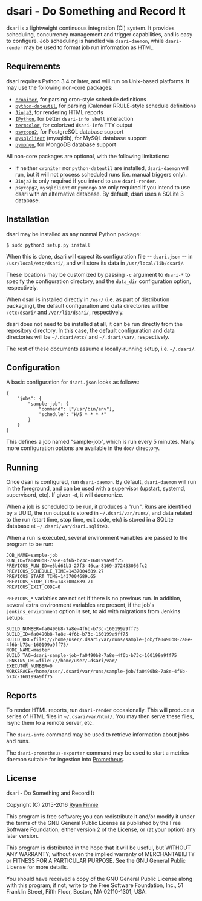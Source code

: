 # dsari - Do Something and Record It

dsari is a lightweight continuous integration (CI) system.
It provides scheduling, concurrency management and trigger capabilities, and is easy to configure.
Job scheduling is handled via `dsari-daemon`, while `dsari-render` may be used to format job run information as HTML.

## Requirements

dsari requires Python 3.4 or later, and will run on Unix-based platforms.
It may use the following non-core packages:

  - [`croniter`](https://pypi.python.org/pypi/croniter), for parsing cron-style schedule definitions
  - [`python-dateutil`](https://pypi.python.org/pypi/python-dateutil), for parsing iCalendar RRULE-style schedule definitions
  - [`Jinja2`](https://pypi.python.org/pypi/Jinja2), for rendering HTML reports
  - [`IPython`](https://pypi.python.org/pypi/ipython), for better `dsari-info shell` interaction
  - [`termcolor`](https://pypi.python.org/pypi/termcolor), for colorized `dsari-info` TTY output
  - [`psycopg2`](https://pypi.python.org/pypi/psycopg2), for PostgreSQL database support
  - [`mysqlclient`](https://pypi.python.org/pypi/mysqlclient) (mysqldb), for MySQL database support
  - [`pymongo`](https://pypi.python.org/pypi/pymongo), for MongoDB database support

All non-core packages are optional, with the following limitations:

  - If neither `croniter` nor `python-dateutil` are installed, `dsari-daemon` will run, but it will not process scheduled runs (i.e. manual triggers only).
  - `Jinja2` is only required if you intend to use `dsari-render`.
  - `psycopg2`, `mysqlclient` or `pymongo` are only required if you intend to use dsari with an alternative database.
    By default, dsari uses a SQLite 3 database.

## Installation

dsari may be installed as any normal Python package:

    $ sudo python3 setup.py install

When this is done, dsari will expect its configuration file -- `dsari.json` -- in `/usr/local/etc/dsari/`, and will store its data in `/usr/local/lib/dsari/`.

These locations may be customized by passing `-c` argument to `dsari-*` to specify the configuration directory, and the `data_dir` configuration option, respectively.

When dsari is installed directly in `/usr/` (i.e. as part of distribution packaging), the default configuration and data directories will be `/etc/dsari/` and `/var/lib/dsari/`, respectively.

dsari does not need to be installed at all, it can be run directly from the repository directory.
In this case, the default configuration and data directories will be `~/.dsari/etc/` and `~/.dsari/var/`, respectively.

The rest of these documents assume a locally-running setup, i.e. `~/.dsari/`.

## Configuration

A basic configuration for `dsari.json` looks as follows:

    {
        "jobs": {
            "sample-job": {
                "command": ["/usr/bin/env"],
                "schedule": "H/5 * * * *"
            }
        }
    }

This defines a job named "sample-job", which is run every 5 minutes.
Many more configuration options are available in the `doc/` directory.

## Running

Once dsari is configured, run `dsari-daemon`.
By default, `dsari-daemon` will run in the foreground, and can be used with a supervisor (upstart, systemd, supervisord, etc).
If given `-d`, it will daemonize.

When a job is scheduled to be run, it produces a "run".
Runs are identified by a UUID, the run output is stored in `~/.dsari/var/runs/`, and data related to the run (start time, stop time, exit code, etc) is stored in a SQLite database at `~/.dsari/var/dsari.sqlite3`.

When a run is executed, several environment variables are passed to the program to be run:

    JOB_NAME=sample-job
    RUN_ID=fa0490b8-7a8e-4f6b-b73c-160199a9ff75
    PREVIOUS_RUN_ID=e5bd61b3-27f3-46ca-8169-372433056fc2
    PREVIOUS_SCHEDULE_TIME=1437004689.27
    PREVIOUS_START_TIME=1437004689.65
    PREVIOUS_STOP_TIME=1437004689.71
    PREVIOUS_EXIT_CODE=0

`PREVIOUS_*` variables are not set if there is no previous run.
In addition, several extra environment variables are present, if the job's `jenkins_environment` option is set, to aid with migrations from Jenkins setups:

    BUILD_NUMBER=fa0490b8-7a8e-4f6b-b73c-160199a9ff75
    BUILD_ID=fa0490b8-7a8e-4f6b-b73c-160199a9ff75
    BUILD_URL=file:///home/user/.dsari/var/runs/sample-job/fa0490b8-7a8e-4f6b-b73c-160199a9ff75/
    NODE_NAME=master
    BUILD_TAG=dsari-sample-job-fa0490b8-7a8e-4f6b-b73c-160199a9ff75
    JENKINS_URL=file:///home/user/.dsari/var/
    EXECUTOR_NUMBER=0
    WORKSPACE=/home/user/.dsari/var/runs/sample-job/fa0490b8-7a8e-4f6b-b73c-160199a9ff75

## Reports

To render HTML reports, run `dsari-render` occasionally.
This will produce a series of HTML files in `~/.dsari/var/html/`.
You may then serve these files, rsync them to a remote server, etc.

The `dsari-info` command may be used to retrieve information about jobs and runs.

The `dsari-prometheus-exporter` command may be used to start a metrics daemon suitable for ingestion into [Prometheus](https://prometheus.io/).

## License

dsari - Do Something and Record It

Copyright (C) 2015-2016 [Ryan Finnie](http://www.finnie.org/)

This program is free software; you can redistribute it and/or
modify it under the terms of the GNU General Public License
as published by the Free Software Foundation; either version 2
of the License, or (at your option) any later version.

This program is distributed in the hope that it will be useful,
but WITHOUT ANY WARRANTY; without even the implied warranty of
MERCHANTABILITY or FITNESS FOR A PARTICULAR PURPOSE.  See the
GNU General Public License for more details.

You should have received a copy of the GNU General Public License
along with this program; if not, write to the Free Software
Foundation, Inc., 51 Franklin Street, Fifth Floor, Boston, MA
02110-1301, USA.
